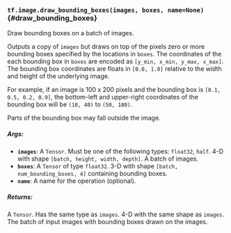 ### `tf.image.draw_bounding_boxes(images, boxes, name=None)` {#draw_bounding_boxes}

Draw bounding boxes on a batch of images.

Outputs a copy of `images` but draws on top of the pixels zero or more bounding
boxes specified by the locations in `boxes`. The coordinates of the each
bounding box in `boxes` are encoded as `[y_min, x_min, y_max, x_max]`. The
bounding box coordinates are floats in `[0.0, 1.0]` relative to the width and
height of the underlying image.

For example, if an image is 100 x 200 pixels and the bounding box is
`[0.1, 0.5, 0.2, 0.9]`, the bottom-left and upper-right coordinates of the
bounding box will be `(10, 40)` to `(50, 180)`.

Parts of the bounding box may fall outside the image.

##### Args:


*  <b>`images`</b>: A `Tensor`. Must be one of the following types: `float32`, `half`.
    4-D with shape `[batch, height, width, depth]`. A batch of images.
*  <b>`boxes`</b>: A `Tensor` of type `float32`.
    3-D with shape `[batch, num_bounding_boxes, 4]` containing bounding
    boxes.
*  <b>`name`</b>: A name for the operation (optional).

##### Returns:

  A `Tensor`. Has the same type as `images`.
  4-D with the same shape as `images`. The batch of input images with
  bounding boxes drawn on the images.

